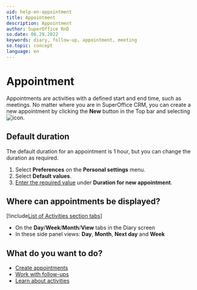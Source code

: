 ```yaml
---
uid: help-en-appointment
title: Appointment
description: Appointment
author: SuperOffice RnD
so.date: 06.29.2022
keywords: diary, follow-up, appointment, meeting
so.topic: concept
language: en
---
```


# Appointment

Appointments are activities with a defined start and end time, such as meetings. No matter where you are in SuperOffice CRM, you can create a new appointment by clicking the **New** button in the Top bar and selecting ![icon][img1].

## Default duration

The default duration for an appointment is 1 hour, but you can change the duration as required.

1. Select **Preferences** on the **Personal settings** menu.
1. Select **Default values**.
1. [Enter the required value][1] under **Duration for new appointment**.

## Where can appointments be displayed?

<!-- markdownlint-disable MD032 -->
[!include[List of Activities section tabs](../../learn/includes/list-activities-section-tabs.md)]
* On the **Day**/**Week**/**Month**/**View** tabs in the Diary screen
* In these side panel views: **Day**, **Month**, **Next day** and **Week**
<!-- markdownlint-restore -->

## What do you want to do?

* [Create appointments][2]
* [Work with follow-ups][3]
* [Learn about activities][4]

<!-- Referenced links -->
[1]: ../../learn/getting-started/preferences.md
[2]: create-appointment.md
[3]: index.md
[4]: ../../learn/basics/activity.md

<!-- Referenced images -->
[img1]: ../../../../common/icons/appointment.png

